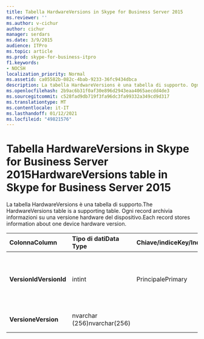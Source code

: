 ```yaml
---
title: Tabella HardwareVersions in Skype for Business Server 2015
ms.reviewer: ''
ms.author: v-cichur
author: cichur
manager: serdars
ms.date: 3/9/2015
audience: ITPro
ms.topic: article
ms.prod: skype-for-business-itpro
f1.keywords:
- NOCSH
localization_priority: Normal
ms.assetid: ca05582b-082c-4bab-9233-36fc9434dbca
description: La tabella HardwareVersions è una tabella di supporto. Ogni record archivia informazioni su una versione hardware del dispositivo.
ms.openlocfilehash: 2b9ac6b31f0af30e896d2943eaa4065aecdd4de3
ms.sourcegitcommit: c528fad9db719f3fa96dc3fa99332a349cd9d317
ms.translationtype: MT
ms.contentlocale: it-IT
ms.lasthandoff: 01/12/2021
ms.locfileid: "49821576"
---
```

# <a name="hardwareversions-table-in-skype-for-business-server-2015"></a><span data-ttu-id="0b3d7-104">Tabella HardwareVersions in Skype for Business Server 2015</span><span class="sxs-lookup"><span data-stu-id="0b3d7-104">HardwareVersions table in Skype for Business Server 2015</span></span>
 
<span data-ttu-id="0b3d7-105">La tabella HardwareVersions è una tabella di supporto.</span><span class="sxs-lookup"><span data-stu-id="0b3d7-105">The HardwareVersions table is a supporting table.</span></span> <span data-ttu-id="0b3d7-106">Ogni record archivia informazioni su una versione hardware del dispositivo.</span><span class="sxs-lookup"><span data-stu-id="0b3d7-106">Each record stores information about one device hardware version.</span></span>
  
|<span data-ttu-id="0b3d7-107">**Colonna**</span><span class="sxs-lookup"><span data-stu-id="0b3d7-107">**Column**</span></span>|<span data-ttu-id="0b3d7-108">**Tipo di dati**</span><span class="sxs-lookup"><span data-stu-id="0b3d7-108">**Data Type**</span></span>|<span data-ttu-id="0b3d7-109">**Chiave/indice**</span><span class="sxs-lookup"><span data-stu-id="0b3d7-109">**Key/Index**</span></span>|<span data-ttu-id="0b3d7-110">**Dettagli**</span><span class="sxs-lookup"><span data-stu-id="0b3d7-110">**Details**</span></span>|
|:-----|:-----|:-----|:-----|
|<span data-ttu-id="0b3d7-111">**VersionId**</span><span class="sxs-lookup"><span data-stu-id="0b3d7-111">**VersionId**</span></span> <br/> |<span data-ttu-id="0b3d7-112">int</span><span class="sxs-lookup"><span data-stu-id="0b3d7-112">int</span></span>  <br/> |<span data-ttu-id="0b3d7-113">Principale</span><span class="sxs-lookup"><span data-stu-id="0b3d7-113">Primary</span></span>  <br/> |<span data-ttu-id="0b3d7-114">Numero univoco che identifica questa versione hardware.</span><span class="sxs-lookup"><span data-stu-id="0b3d7-114">Unique number identifying this hardware version.</span></span>  <br/> |
|<span data-ttu-id="0b3d7-115">**Versione**</span><span class="sxs-lookup"><span data-stu-id="0b3d7-115">**Version**</span></span> <br/> |<span data-ttu-id="0b3d7-116">nvarchar (256)</span><span class="sxs-lookup"><span data-stu-id="0b3d7-116">nvarchar(256)</span></span>  <br/> | <br/> |<span data-ttu-id="0b3d7-117">Versione hardware.</span><span class="sxs-lookup"><span data-stu-id="0b3d7-117">Hardware version.</span></span>  <br/> |
   

